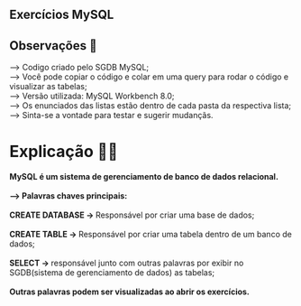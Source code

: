 ## Exercícios MySQL
<h2>Observações 🔎</h2> 
--> Codigo criado pelo SGDB MySQL;
<br>
--> Você pode copiar o código e colar em uma query para rodar o código e visualizar as tabelas;
<br>
--> Versão utilizada: MySQL Workbench 8.0;
<br>
--> Os enunciados das listas estão dentro de cada pasta da respectiva lista;
<br>
--> Sinta-se a vontade para testar e sugerir mudançãs.
<BR>
  
# Explicação 👨‍🏫

<b>MySQL é um sistema de gerenciamento de banco de dados relacional.</b>
<br><br>
<b>--> Palavras chaves principais:</b>
<br><br>
<b>CREATE DATABASE -> </b>Responsável por criar uma base de dados;
<br><br>
<b>CREATE TABLE -> </b>Responsável por criar uma tabela dentro de um banco de dados;
<br><br>
<b>SELECT -> </b>responsável junto com outras palavras por exibir no SGDB(sistema de gerenciamento de dados) as tabelas;
<br><br>
<b>Outras palavras podem ser visualizadas ao abrir os exercícios.</b>
<br><br>
